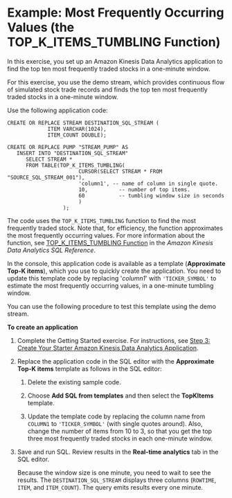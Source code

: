 # Example: Most Frequently Occurring Values \(the TOP\_K\_ITEMS\_TUMBLING Function\)<a name="top-k-example"></a>

In this exercise, you set up an Amazon Kinesis Data Analytics application to find the top ten most frequently traded stocks in a one\-minute window\. 

For this exercise, you use the demo stream, which provides continuous flow of simulated stock trade records and finds the top ten most frequently traded stocks in a one\-minute window\.

Use the following application code:

```
CREATE OR REPLACE STREAM DESTINATION_SQL_STREAM (
             ITEM VARCHAR(1024), 
             ITEM_COUNT DOUBLE);

CREATE OR REPLACE PUMP "STREAM_PUMP" AS 
   INSERT INTO "DESTINATION_SQL_STREAM"   
      SELECT STREAM * 
      FROM TABLE(TOP_K_ITEMS_TUMBLING(
                       CURSOR(SELECT STREAM * FROM    "SOURCE_SQL_STREAM_001"),
                       'column1', -- name of column in single quote.
                       10,          -- number of top items.
                       60           -- tumbling window size in seconds 
                       )
                  );
```

The code uses the `TOP_K_ITEMS_TUMBLING` function to find the most frequently traded stock\. Note that, for efficiency, the function approximates the most frequently occurring values\. For more information about the function, see [TOP\_K\_ITEMS\_TUMBLING Function](http://docs.aws.amazon.com/kinesisanalytics/latest/sqlref/top-k.html) in the *Amazon Kinesis Data Analytics SQL Reference*\. 

In the console, this application code is available as a template \(**Approximate Top\-K items**\), which you use to quickly create the application\. You need to update this template code by replacing '*column1*' with `'TICKER_SYMBOL'` to estimate the most frequently occurring values, in a one\-minute tumbling window\.

You can use the following procedure to test this template using the demo stream\.

**To create an application**

1. Complete the Getting Started exercise\. For instructions, see [ Step 3: Create Your Starter Amazon Kinesis Data Analytics Application](get-started-exercise.md)\.

1. Replace the application code in the SQL editor with the **Approximate Top\-K items** template as follows in the SQL editor: 

   1. Delete the existing sample code\.

   1. Choose **Add SQL from templates** and then select the **TopKItems** template\. 

   1. Update the template code by replacing the column name from `COLUMN1` to `'TICKER_SYMBOL'` \(with single quotes around\)\. Also, change the number of items from 10 to 3, so that you get the top three most frequently traded stocks in each one\-minute window\. 

1. Save and run SQL\. Review results in the **Real\-time analytics** tab in the SQL editor\.

   Because the window size is one minute, you need to wait to see the results\. The `DESTINATION_SQL_STREAM` displays three columns \(`ROWTIME`, `ITEM`, and `ITEM_COUNT`\)\. The query emits results every one minute\.